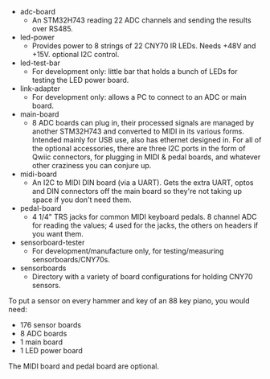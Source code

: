 * adc-board
  * An STM32H743 reading 22 ADC channels and sending the results over RS485.
* led-power
  * Provides power to 8 strings of 22 CNY70 IR LEDs. Needs +48V and +15V. optional I2C control.
* led-test-bar
  * For development only: little bar that holds a bunch of LEDs for testing the LED power board.
* link-adapter
  * For development only: allows a PC to connect to an ADC or main board.
* main-board
  * 8 ADC boards can plug in, their processed signals are managed
    by another STM32H743 and converted to MIDI in its various forms.
    Intended mainly for USB use, also has ethernet designed in.
    For all of the optional accessories, there are three I2C ports in
    the form of Qwiic connectors, for plugging in MIDI & pedal boards,
    and whatever other craziness you can conjure up.
* midi-board
  * An I2C to MIDI DIN board (via a UART). Gets the extra UART, optos
    and DIN connectors off the main board so they're not taking up
    space if you don't need them.
* pedal-board
  * 4 1/4" TRS jacks for common MIDI keyboard pedals. 8 channel ADC for reading the values; 4 used for the jacks, the others on headers if you want them.
* sensorboard-tester
  * For development/manufacture only, for testing/measuring sensorboards/CNY70s.
* sensorboards
  * Directory with a variety of board configurations for holding CNY70 sensors.

To put a sensor on every hammer and key of an 88 key piano, you would need:

* 176 sensor boards
* 8 ADC boards
* 1 main board
* 1 LED power board

The MIDI board and pedal board are optional.
